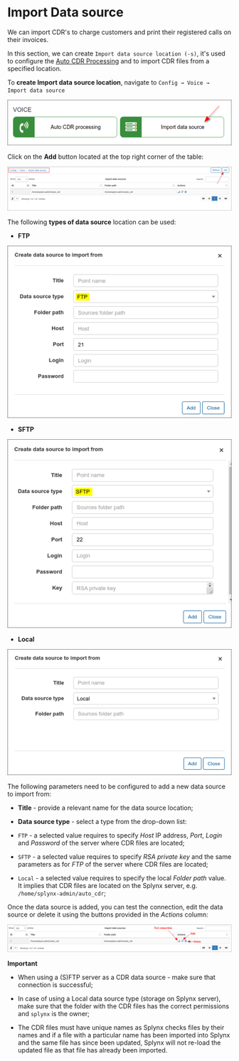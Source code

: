 Import Data source
=============

We can import CDR's to charge customers and print their registered calls on their invoices.

In this section, we can create `Import data source location (-s)`, it's used to configure the [Auto CDR Processing](configuration/voice/auto_cdr_processing/auto_cdr_processing.md) and to import CDR files from a specified location.

 To **create Import data source location**, navigate to `Config → Voice → Import data source`

 ![import data source](icon_data_source.png)

 Click on the **Add** button located at the top right corner of the table:

 ![Add](1.png)

 The following **types of data source** location can be used:

 * **FTP**

 ![Add source](add_source.png)

 * **SFTP**

  ![SFTP](9.png)

 * **Local**

 ![Add local source](local_storage.png)

The following parameters need to be configured to add a new data source to import from:

* **Title** - provide a relevant name for the data source location;

* **Data source type** - select a type from the drop-down list:

* `FTP` - a selected value requires to specify *Host* IP address, *Port*, *Login* and *Password* of the server where CDR files are located;

* `SFTP` - a selected value requires to specify *RSA private key* and the same parameters as for *FTP* of the server where CDR files are located;

* `Local` - a selected value requires to specify the local *Folder path* value. It implies that CDR files are located on the Splynx server, e.g. `/home/splynx-admin/auto_cdr`;

 Once the data source is added, you can test the connection, edit the data source or delete it using the buttons provided in the *Actions* column:

 ![list](list_of_sources.png)

 **Important**

- When using a (S)FTP server as a CDR data source - make sure that connection is successful;

- In case of using a Local data source type (storage on Splynx server), make sure that the folder with the CDR files has the correct permissions and `splynx` is the owner;

- The CDR files must have unique names as Splynx checks files by their names and if a file with a particular name has been imported into Splynx and the same file has since been updated, Splynx will not re-load the updated file as that file has already been imported.
